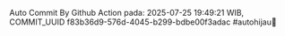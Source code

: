 Auto Commit By Github Action pada: 2025-07-25 19:49:21 WIB, COMMIT_UUID f83b36d9-576d-4045-b299-bdbe00f3adac #autohijau🗿
